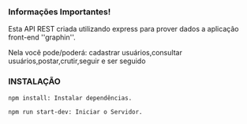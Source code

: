 ### Informações Importantes!

Esta API REST criada utilizando express para prover dados a aplicação front-end ''graphin''.

Nela você pode/poderá: cadastrar usuários,consultar usuários,postar,crutir,seguir e ser seguido

### INSTALAÇÃO

`npm install: Instalar dependências.`

`npm run start-dev: Iniciar o Servidor.`
